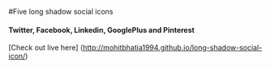 #Five long shadow social icons

#### Twitter, Facebook, Linkedin, GooglePlus and Pinterest
[Check out live here] (http://mohitbhatia1994.github.io/long-shadow-social-icon/)

